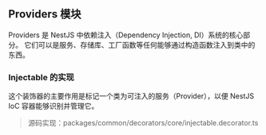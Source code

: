## Providers 模块
Providers 是 NestJS 中依赖注入（Dependency Injection, DI）系统的核心部分。
它们可以是服务、存储库、工厂函数等任何能够通过构造函数注入到类中的东西。

### Injectable 的实现
这个装饰器的主要作用是标记一个类为可注入的服务（Provider），以便 NestJS IoC 容器能够识别并管理它。
> 源码实现：packages/common/decorators/core/injectable.decorator.ts